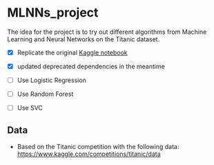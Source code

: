 # MLNNs_project

The idea for the project is to try out different algorithms from Machine Learning and Neural Networks on the Titanic dataset.

- [x] Replicate the original [Kaggle notebook](https://www.kaggle.com/code/jamesleslie/titanic-neural-network-for-beginners/notebook)
- [x] updated deprecated dependencies in the meantime
- [ ] Use Logistic Regression
- [ ] Use Random Forest
- [ ] Use SVC


## Data

- Based on the Titanic competition with the following data: https://www.kaggle.com/competitions/titanic/data
